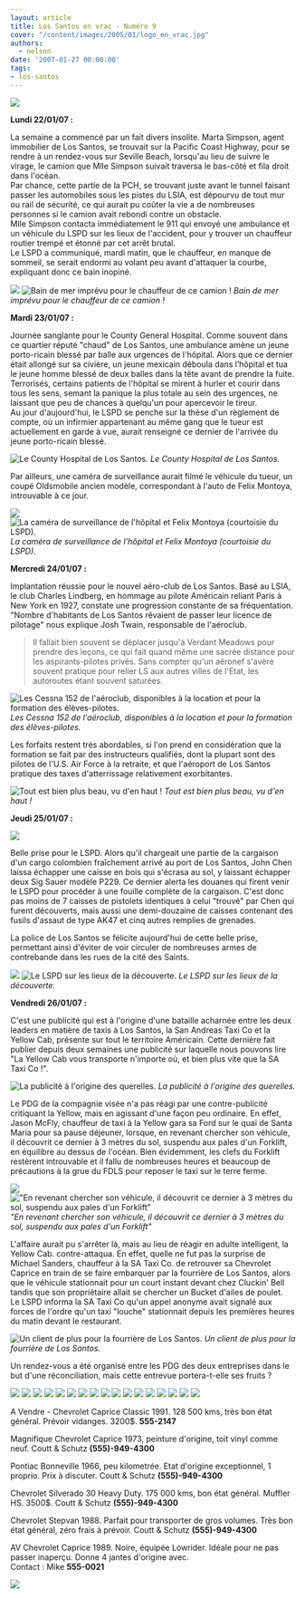 ```yaml
---
layout: article
title: Los Santos en vrac - Numéro 9
cover: "/content/images/2005/01/logo_en_vrac.jpg"
authors:
  - nelson
date: '2007-01-27 00:00:00'
tags:
- los-santos
---
```


![](/content/images/2005/01/envrac3.jpg)

**Lundi 22/01/07 :**

La semaine a commencé par un fait divers insolite. Marta Simpson, agent immobilier de Los Santos, se trouvait sur la Pacific Coast Highway, pour se rendre à un rendez-vous sur Seville Beach, lorsqu'au lieu de suivre le virage, le camion que Mlle Simpson suivait traversa le bas-côté et fila droit dans l'océan.  
Par chance, cette partie de la PCH, se trouvant juste avant le tunnel faisant passer les automobiles sous les pistes du LSIA, est dépourvu de tout mur ou rail de sécurité, ce qui aurait pu coûter la vie a de nombreuses personnes si le camion avait rebondi contre un obstacle.  
Mlle Simpson contacta immédiatement le 911 qui envoyé une ambulance et un véhicule du LSPD sur les lieux de l'accident, pour y trouver un chauffeur routier trempé et étonné par cet arrêt brutal.  
Le LSPD a communiqué, mardi matin, que le chauffeur, en manque de sommeil, se serait endormi au volant peu avant d'attaquer la courbe, expliquant donc ce bain inopiné.

![](/content/images/2005/01/camionplouff.jpg)
![Bain de mer imprévu pour le chauffeur de ce camion !](/content/images/2005/01/camionplouff2.jpg)
_Bain de mer imprévu pour le chauffeur de ce camion !_

**Mardi 23/01/07 :**

Journée sanglante pour le County General Hospital. Comme souvent dans ce quartier réputé "chaud" de Los Santos, une ambulance amène un jeune porto-ricain blessé par balle aux urgences de l'hôpital. Alors que ce dernier était allongé sur sa civière, un jeune mexicain déboula dans l’hôpital et tua le jeune homme blessé de deux balles dans la tête avant de prendre la fuite.  
Terrorisés, certains patients de l'hôpital se mirent à hurler et courir dans tous les sens, semant la panique la plus totale au sein des urgences, ne laissant que peu de chances à quelqu'un pour apercevoir le tireur.  
Au jour d'aujourd'hui, le LSPD se penche sur la thèse d'un règlement de compte, où un infirmier appartenant au même gang que le tueur est actuellement en garde à vue, aurait renseigné ce dernier&nbsp;de l'arrivée du jeune porto-ricain blessé.

![Le County Hospital de Los Santos.](/content/images/2005/01/county.jpg)
_Le County Hospital de Los Santos._

Par ailleurs, une caméra de surveillance aurait filmé le véhicule du tueur, un coupé Oldsmobile ancien modèle, correspondant à l'auto de Felix Montoya, introuvable à ce jour.

![](/content/images/2005/01/county2.jpg)
![La caméra de surveillance de l'hôpital et Felix Montoya (courtoisie du LSPD).](/content/images/2005/01/montoya.jpg)
_La caméra de surveillance de l'hôpital et Felix Montoya (courtoisie du LSPD)._

**Mercredi 24/01/07 :**

Implantation réussie pour le nouvel aéro-club de Los Santos. Basé au LSIA, le club Charles Lindberg, en hommage au pilote Américain reliant Paris à New York en 1927, constate une progression constante de sa fréquentation. "Nombre d'habitants de Los Santos rêvaient de passer leur licence de pilotage" nous explique Josh Twain, responsable de l'aéroclub.

> Il fallait bien souvent se déplacer jusqu'à Verdant Meadows pour prendre des leçons, ce qui fait quand même une sacrée distance pour les aspirants-pilotes privés. Sans compter qu'un aéronef s'avère souvent pratique pour relier LS aux autres villes de l'Etat, les autoroutes étant souvent saturées.

![Les Cessna 152 de l'aéroclub, disponibles à la location et pour la formation des élèves-pilotes.](/content/images/2005/01/lindberg.jpg)
_Les Cessna 152 de l'aéroclub, disponibles à la location et pour la formation des élèves-pilotes._

Les forfaits restent très abordables, si l'on prend en considération que la formation se fait par des instructeurs qualifiés, dont la plupart sont des pilotes de l'U.S. Air Force à la retraite, et que l'aéroport de Los Santos pratique des taxes d'atterrissage relativement exorbitantes.

![Tout est bien plus beau, vu d'en haut !](/content/images/2005/01/lindberg2.jpg)
_Tout est bien plus beau, vu d'en haut !_

**Jeudi 25/01/07 :**

![](/content/images/2005/01/sigsauer.jpg)

Belle prise pour le LSPD. Alors qu'il chargeait une partie de la cargaison d'un cargo colombien fraîchement arrivé au port de Los Santos, John Chen laissa échapper une caisse en bois qui s'écrasa au sol, y laissant échapper deux Sig Sauer modèle P229. Ce dernier alerta les douanes qui firent venir le LSPD pour procéder à une fouille complète de la cargaison. C'est donc pas moins de 7 caisses de pistolets identiques à celui "trouvé" par Chen qui furent découverts, mais aussi une demi-douzaine de caisses contenant des fusils d'assaut de type AK47 et cinq autres remplies de grenades.

La police de Los Santos se félicite aujourd'hui de cette belle prise, permettant ainsi d'éviter de voir circuler de nombreuses armes de contrebande dans les rues de la cité des Saints.

![](/content/images/2005/01/traffic.jpg)
![Le LSPD sur les lieux de la découverte.](/content/images/2005/01/traffic2.jpg)
_Le LSPD sur les lieux de la découverte._

**Vendredi 26/01/07 :**

C'est une publicité qui est&nbsp;à l'origine d'une bataille acharnée entre les deux leaders en matière de taxis à Los Santos, la San Andreas Taxi Co et la Yellow Cab, présente sur tout le territoire Américain. Cette dernière fait publier depuis deux semaines une publicité sur laquelle nous pouvons lire "La Yellow Cab vous transporte n'importe où, et bien plus vite que la SA Taxi Co !".

![La publicité à l'origine des querelles.](/content/images/2005/01/yellowpub.jpg)
_La publicité à l'origine des querelles._

Le PDG de la compagnie visée n'a pas réagi par une contre-publicité critiquant la Yellow, mais en agissant d'une façon peu ordinaire. En effet, Jason McFly, chauffeur de taxi à la Yellow gara sa Ford sur le quai de Santa Maria pour sa pause déjeuner, lorsque, en revenant chercher son véhicule, il découvrit ce dernier à 3 mètres du sol, suspendu aux pales d'un Forklift, en équilibre au dessus de l'océan. Bien évidemment, les clefs du Forklift restèrent introuvable et il fallu de nombreuses heures et beaucoup de précautions à la grue du FDLS pour reposer le taxi sur le terre ferme.

![](/content/images/2005/01/lstaxis.jpg)
!["En revenant chercher son véhicule, il découvrit ce dernier à 3 mètres du sol, suspendu aux pales d'un Forklift"](/content/images/2005/01/lstaxis2.jpg)
_"En revenant chercher son véhicule, il découvrit ce dernier à 3 mètres du sol, suspendu aux pales d'un Forklift"_

L'affaire aurait pu s'arrêter là, mais au lieu de réagir en adulte intelligent, la Yellow Cab. contre-attaqua. En effet, quelle ne fut pas la surprise de Michael Sanders, chauffeur à la SA Taxi Co. de retrouver sa Chevrolet Caprice en train de se faire embarquer par la fourrière de Los Santos, alors que le véhicule stationnait pour un court instant devant chez Cluckin' Bell tandis que son propriétaire allait se chercher un Bucket d'ailes de poulet.  
Le LSPD informa la SA Taxi Co qu'un appel anonyme avait signalé aux forces de l'ordre qu'un taxi "louche" stationnait depuis les premières heures du matin devant le restaurant.

![Un client de plus pour la fourrière de Los Santos.](/content/images/2005/01/lstaxis3.jpg)
_Un client de plus pour la fourrière de Los Santos._

Un rendez-vous a été organisé entre les PDG des deux entreprises dans le but d'une réconciliation, mais cette entrevue portera-t-elle ses fruits ?

![](/content/images/2005/01/pannonces2.jpg)
![](/content/images/2005/01/caprice.jpg)
![](/content/images/2005/01/caprice2.jpg)
![](/content/images/2005/01/caprice73.jpg)
![](/content/images/2005/01/caprice732.jpg)
![](/content/images/2005/01/caprice733.jpg)
![](/content/images/2005/01/bonneville.jpg)
![](/content/images/2005/01/bonneville2.jpg)
![](/content/images/2005/01/coutt.jpg)
![](/content/images/2005/01/silverado.jpg)
![](/content/images/2005/01/silverado2.jpg)
![](/content/images/2005/01/coutt.jpg)
![](/content/images/2005/01/chevybox.jpg)
![](/content/images/2005/01/coutt.jpg)
![](/content/images/2005/01/capricelow.jpg)
![](/content/images/2005/01/capricelow2.jpg)
![](/content/images/2005/01/capricelow3.jpg)

A Vendre - Chevrolet Caprice Classic 1991. 128 500 kms, très bon état général. Prévoir vidanges. 3200$. **555-2147**

Magnifique Chevrolet Caprice 1973, peinture d'origine, toit vinyl comme neuf. Coutt & Schutz **(555)-949-4300**

Pontiac Bonneville 1966, peu kilometrée. Etat d'origine exceptionnel, 1 proprio. Prix à discuter. Coutt & Schutz **(555)-949-4300**

Chevrolet Silverado 30 Heavy Duty. 175 000 kms, bon état général. Muffler HS. 3500$. Coutt & Schutz **(555)-949-4300**

Chevrolet Stepvan 1988. Parfait pour transporter de gros volumes. Très bon état général, zéro frais à prévoir. Coutt & Schutz **(555)-949-4300**

AV Chevrolet Caprice 1989. Noire, équipée Lowrider. Idéale pour ne pas passer inaperçu. Donne 4 jantes d'origine avec.  
Contact : Mike **555-0021**

![](/content/images/2005/01/grilleannonce.jpg)